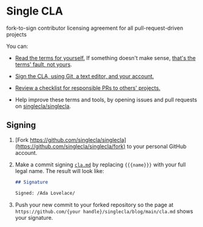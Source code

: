 # Single CLA

fork-to-sign contributor licensing agreement for all pull-request-driven projects

You can:

- [Read the terms for yourself.](./cla.md)  If something doesn't make sense, [that's the terms' fault, not yours](https://flippedform.com).

- [Sign the CLA, using Git, a text editor, and your account.](#signing)

- [Review a checklist for responsible PRs to others' projects.](./checklist.md)

- Help improve these terms and tools, by opening issues and pull requests on [singlecla/singlecla](https://github.com/singlecla/singlecla).

## Signing

1.  [Fork https://github.com/singlecla/singlecla](https://github.com/singlecla/singlecla/fork) to your personal GitHub account.

2.  Make a commit signing [`cla.md`](./cla.md) by replacing `{{{name}}}` with your full legal name.  The result will look like:

    ```markdown
    ## Signature

    Signed: /Ada Lovelace/
    ```

3.  Push your new commit to your forked repository so the page at `https://github.com/{your handle}/singlecla/blog/main/cla.md` shows your signature.
